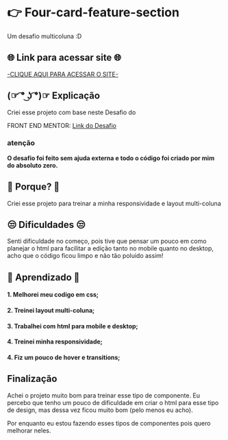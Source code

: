 # 👉 Four-card-feature-section

Um desafio multicoluna :D
## 🌐 Link para acessar site 🌐

[-CLIQUE AQUI PARA ACESSAR O SITE-](https://matheuzeba.github.io/Four-card-feature-section/)

## (☞ ͡° ͜ʖ ͡°)☞ Explicação

Criei esse projeto com base neste Desafio do 

FRONT END MENTOR:
[Link do Desafio](https://www.frontendmentor.io/challenges/four-card-feature-section-weK1eFYK)

### **atenção**
**O desafio foi feito sem ajuda externa e todo o código foi criado por mim do absoluto zero.**

## 🤔 Porque? 🤔

Criei esse projeto para treinar a minha responsividade e layout multi-coluna
## 😒 Dificuldades 😒

Senti dificuldade no começo, pois tive que pensar um pouco em como planejar o html para facilitar a edição tanto no mobile quanto no desktop, acho que o código ficou limpo e não tão poluido assim!

## 🧐 Aprendizado 🧐

#### 1. Melhorei meu codigo em css;

#### 2. Treinei layout multi-coluna;

#### 3. Trabalhei com html para mobile e desktop;

#### 4. Treinei minha responsividade;

#### 4. Fiz um pouco de hover e transitions;
## Finalização

Achei o projeto muito bom para treinar esse tipo de componente. Eu percebo que tenho um pouco de dificuldade em criar o html para esse tipo de design, mas dessa vez ficou muito bom (pelo menos eu acho).

Por enquanto eu estou fazendo esses tipos de componentes pois quero melhorar neles.


